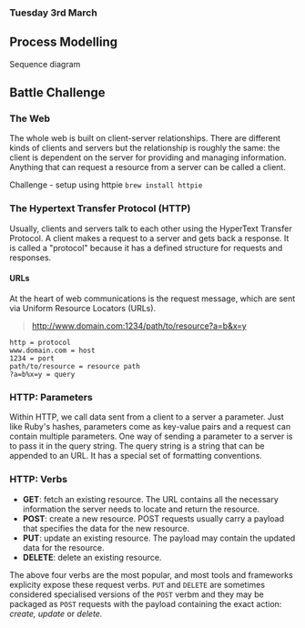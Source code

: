 ### Tuesday 3rd March 

## Process Modelling

Sequence diagram 

## Battle Challenge

### The Web  

The whole web is built on client-server relationships. There are different kinds of clients and servers but the relationship is roughly the same: the client is dependent on the server for providing and managing information. Anything that can request a resource from a server can be called a client.

Challenge - setup using httpie 
``` brew install httpie ```

### The Hypertext Transfer Protocol (HTTP)

Usually, clients and servers talk to each other using the HyperText Transfer Protocol. A client makes a request to a server and gets back a response. It is called a "protocol" because it has a defined structure for requests and responses.

#### URLs

At the heart of web communications is the request message, which are sent via Uniform Resource Locators (URLs).

>http://www.domain.com:1234/path/to/resource?a=b&x=y

```
http = protocol
www.domain.com = host    
1234 = port
path/to/resource = resource path
?a=b%x=y = query
```

### HTTP: Parameters

Within HTTP, we call data sent from a client to a server a parameter. Just like Ruby's hashes, parameters come as key-value pairs and a request can contain multiple parameters. One way of sending a parameter to a server is to pass it in the query string. The query string is a string that can be appended to an URL. It has a special set of formatting conventions.

### HTTP: Verbs

- **GET**: fetch an existing resource. The URL contains all the necessary information the server needs to locate and return the resource. 
- **POST**: create a new resource. POST requests usually carry a payload that specifies the data for the new resource. 
- **PUT**: update an existing resource. The payload may contain the updated data for the resource. 
- **DELETE**: delete an existing resource. 

The above four verbs are the most popular, and most tools and frameworks explicity expose these request verbs. ```PUT``` and ```DELETE``` are sometimes considered specialised versions of the ```POST``` verbm and they may be packaged as ```POST``` requests with the payload containing the exact action: *create, update* or *delete.*

